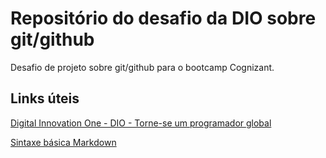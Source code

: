 # Repositório do desafio da DIO sobre git/github
Desafio de projeto sobre git/github para o bootcamp Cognizant.

## Links úteis

[Digital Innovation One - DIO - Torne-se um programador global](https://www.dio.me/sign-in)

[Sintaxe básica Markdown](https://www.markdownguide.org/basic-syntax/)

